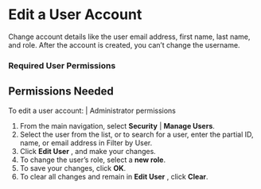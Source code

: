 

# Edit a User Account

Change account details like the user email address, first name, last name, and
role. After the account is created, you can’t change the username.

### Required User Permissions

Permissions Needed  
---  
To edit a user account: | Administrator permissions  
  
  1. From the main navigation, select **Security** | **Manage Users**. 
  2. Select the user from the list, or to search for a user, enter the partial ID, name, or email address in Filter by User.
  3. Click **Edit User** , and make your changes.
  4. To change the user’s role, select a **new role**.
  5. To save your changes, click **OK**. 
  6. To clear all changes and remain in **Edit User** , click **Clear**. 

